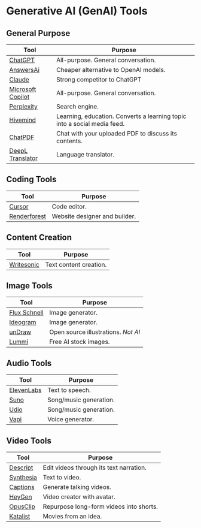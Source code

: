 # Generative AI (GenAI) Tools
## General Purpose
| Tool | Purpose |
|------|---------|
|[ChatGPT](https://openai.com/)|All-purpose. General conversation.|
|[AnswersAi](https://answersai.com/)|Cheaper alternative to OpenAI models.|
[Claude](https://claude.ai/)|Strong competitor to ChatGPT|
|[Microsoft Copilot](https://copilot.microsoft.com/)|All-purpose. General conversation.|
|[Perplexity](https://www.perplexity.ai/)|Search engine.|
|[Hivemind](https://gethivemind.app/)|Learning, education. Converts a learning topic into a social media feed.|
|[ChatPDF](https://www.chatpdf.com/)|Chat with your uploaded PDF to discuss its contents.|
|[DeepL Translator](https://www.deepl.com/en/translator)|Language translator.|

## Coding Tools
| Tool | Purpose |
|------|---------|
|[Cursor](https://www.cursor.com/)|Code editor.|
|[Renderforest](https://www.renderforest.com/)|Website designer and builder.|

## Content Creation
| Tool | Purpose |
|------|---------|
|[Writesonic](https://writesonic.com/)|Text content creation.|

## Image Tools
| Tool | Purpose |
|------|---------|
|[Flux Schnell](https://replicate.com/black-forest-labs/flux-schnell)|Image generator.|
|[Ideogram](https://ideogram.ai/)|Image generator.|
|[unDraw](https://undraw.co/)|Open source illustrations. *Not AI*|
|[Lummi](https://www.lummi.ai/)|Free AI stock images.|

## Audio Tools
| Tool | Purpose |
|------|---------|
|[ElevenLabs](https://elevenlabs.io/)|Text to speech.|
|[Suno](https://suno.com/)|Song/music generation.|
|[Udio](https://www.udio.com/)|Song/music generation.|
|[Vapi](https://vapi.ai/)|Voice generator.|

## Video Tools
| Tool | Purpose |
|------|---------|
|[Descript](https://www.descript.com/)|Edit videos through its text narration.|
|[Synthesia](https://www.synthesia.io/)|Text to video.|
|[Captions](https://www.captions.ai/)|Generate talking videos.|
|[HeyGen](https://www.heygen.com/)|Video creator with avatar.|
|[OpusClip](https://www.opus.pro/)|Repurpose long-form videos into shorts.|
|[Katalist](https://www.katalist.ai/)|Movies from an idea.|
